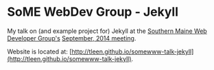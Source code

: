SoME WebDev Group - Jekyll
==========================

My talk on (and example project for) Jekyll at the [Southern Maine Web Developer Group's](http://www.meetup.com/Southern-Maine-Web-Developer-Group/) [September, 2014 meeting](http://www.meetup.com/Southern-Maine-Web-Developer-Group/events/207626212/).

Website is located at: [http://tleen.github.io/somewww-talk-jekyll](http://tleen.github.io/somewww-talk-jekyll).
